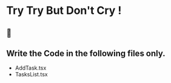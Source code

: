 # Try Try But Don't Cry !
## 😤
## Write the Code in the following files only.
- AddTask.tsx
- TasksList.tsx
